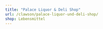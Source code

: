 ```yaml
---
title: "Palace Liquor & Deli Shop"
url: /clawson/palace-liquor-und-deli-shop/
shop: Lebensmittel
---
```

